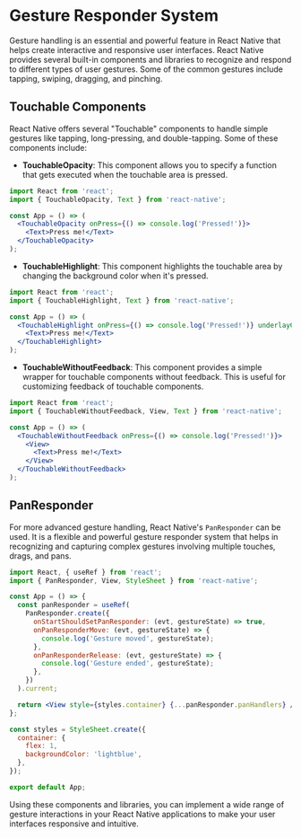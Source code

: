 # Gesture Responder System

Gesture handling is an essential and powerful feature in React Native that helps create interactive and responsive user interfaces. React Native provides several built-in components and libraries to recognize and respond to different types of user gestures. Some of the common gestures include tapping, swiping, dragging, and pinching.

## Touchable Components

React Native offers several "Touchable" components to handle simple gestures like tapping, long-pressing, and double-tapping. Some of these components include:

- **TouchableOpacity**: This component allows you to specify a function that gets executed when the touchable area is pressed.

```jsx
import React from 'react';
import { TouchableOpacity, Text } from 'react-native';

const App = () => (
  <TouchableOpacity onPress={() => console.log('Pressed!')}>
    <Text>Press me!</Text>
  </TouchableOpacity>
);
```

- **TouchableHighlight**: This component highlights the touchable area by changing the background color when it's pressed.

```jsx
import React from 'react';
import { TouchableHighlight, Text } from 'react-native';

const App = () => (
  <TouchableHighlight onPress={() => console.log('Pressed!')} underlayColor="lightblue">
    <Text>Press me!</Text>
  </TouchableHighlight>
);
```

- **TouchableWithoutFeedback**: This component provides a simple wrapper for touchable components without feedback. This is useful for customizing feedback of touchable components.

```jsx
import React from 'react';
import { TouchableWithoutFeedback, View, Text } from 'react-native';

const App = () => (
  <TouchableWithoutFeedback onPress={() => console.log('Pressed!')}>
    <View>
      <Text>Press me!</Text>
    </View>
  </TouchableWithoutFeedback>
);
```

## PanResponder

For more advanced gesture handling, React Native's `PanResponder` can be used. It is a flexible and powerful gesture responder system that helps in recognizing and capturing complex gestures involving multiple touches, drags, and pans.

```jsx
import React, { useRef } from 'react';
import { PanResponder, View, StyleSheet } from 'react-native';

const App = () => {
  const panResponder = useRef(
    PanResponder.create({
      onStartShouldSetPanResponder: (evt, gestureState) => true,
      onPanResponderMove: (evt, gestureState) => {
        console.log('Gesture moved', gestureState);
      },
      onPanResponderRelease: (evt, gestureState) => {
        console.log('Gesture ended', gestureState);
      },
    })
  ).current;

  return <View style={styles.container} {...panResponder.panHandlers} />;
};

const styles = StyleSheet.create({
  container: {
    flex: 1,
    backgroundColor: 'lightblue',
  },
});

export default App;
```

Using these components and libraries, you can implement a wide range of gesture interactions in your React Native applications to make your user interfaces responsive and intuitive.